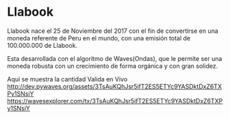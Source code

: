 # Llabook
Llabook nace el 25 de Noviembre del 2017 con el fin de convertirse en una moneda referente de Peru en el mundo, con una emisión total de 100.000.000 de Llabook.

Esta desarrollada con el algoritmo de Waves(Ondas), que le permite ser una moneda robusta con un crecimiento de forma orgánica y con gran solidez. 


Aqui se muestra la cantidad Valida en Vivo http://dev.pywaves.org/assets/3TsAuKQhJsr5ifT2ES5ETYc9YASDktDxZ6TXPy1SNsiY
https://wavesexplorer.com/tx/3TsAuKQhJsr5ifT2ES5ETYc9YASDktDxZ6TXPy1SNsiY
